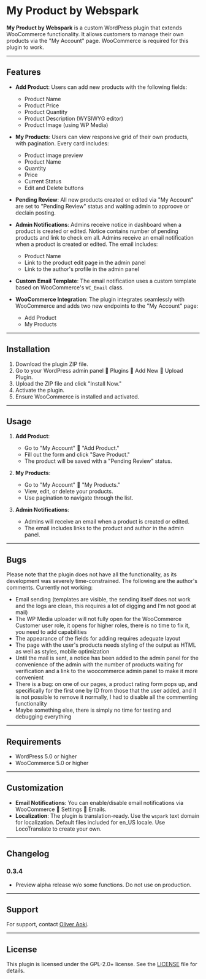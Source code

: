 # My Product by Webspark

**My Product by Webspark** is a custom WordPress plugin that extends WooCommerce functionality. It allows customers to manage their own products via the "My Account" page. WooCommerce is required for this plugin to work.

---

## Features

- **Add Product**: Users can add new products with the following fields:
  - Product Name
  - Product Price
  - Product Quantity
  - Product Description (WYSIWYG editor)
  - Product Image (using WP Media)
- **My Products**: Users can view responsive grid of their own products, with pagination. Every card includes:
  - Product image preview
  - Product Name
  - Quantity
  - Price
  - Current Status
  - Edit and Delete buttons
- **Pending Review**: All new products created or edited via "My Account" are set to "Pending Review" status and waiting admin to approove or declain posting.

- **Admin Notifications**: Admins receive notice in dashboard when a product is created or edited. Notice contains number of pending products and link to check em all.
    Admins receive an email notification when a product is created or edited. The email includes:
  - Product Name
  - Link to the product edit page in the admin panel
  - Link to the author's profile in the admin panel
- **Custom Email Template**: The email notification uses a custom template based on WooCommerce's `WC_Email` class.
- **WooCommerce Integration**: The plugin integrates seamlessly with WooCommerce and adds two new endpoints to the "My Account" page:
  - Add Product
  - My Products

---

## Installation

1. Download the plugin ZIP file.
2. Go to your WordPress admin panel  Plugins  Add New  Upload Plugin.
3. Upload the ZIP file and click "Install Now."
4. Activate the plugin.
5. Ensure WooCommerce is installed and activated.

---

## Usage

1. **Add Product**:
   - Go to "My Account"  "Add Product."
   - Fill out the form and click "Save Product."
   - The product will be saved with a "Pending Review" status.

2. **My Products**:
   - Go to "My Account"  "My Products."
   - View, edit, or delete your products.
   - Use pagination to navigate through the list.

3. **Admin Notifications**:
   - Admins will receive an email when a product is created or edited.
   - The email includes links to the product and author in the admin panel.

---
## Bugs

Please note that the plugin does not have all the functionality, as its development was severely time-constrained. The following are the author's comments.
Currently not working:

- Email sending (templates are visible, the sending itself does not work and the logs are clean, this requires a lot of digging and I'm not good at mail)
- The WP Media uploader will not fully open for the WooCommerce Customer user role, it opens for higher roles, there is no time to fix it, you need to add capabilities
- The appearance of the fields for adding requires adequate layout
- The page with the user's products needs styling of the output as HTML as well as styles, mobile optimization
- Until the mail is sent, a notice has been added to the admin panel for the convenience of the admin with the number of products waiting for verification and a link to the woocommerce admin panel to make it more convenient
- There is a bug: on one of our pages, a product rating form pops up, and specifically for the first one by ID from those that the user added, and it is not possible to remove it normally, I had to disable all the commenting functionality
- Maybe something else, there is simply no time for testing and debugging everything

---

## Requirements

- WordPress 5.0 or higher
- WooCommerce 5.0 or higher

---

## Customization

- **Email Notifications**: You can enable/disable email notifications via WooCommerce  Settings  Emails.
- **Localization**: The plugin is translation-ready. Use the `wspark` text domain for localization. Default files included for en_US locale. Use LocoTranslate to create your own.

---

## Changelog

### 0.3.4
- Preview alpha release w/o some functions. Do not use on production.

---

## Support

For support, contact [Oliver Aoki](https://t.me/emostarxd).

---

## License

This plugin is licensed under the GPL-2.0+ license. See the [LICENSE](http://www.gnu.org/licenses/gpl-2.0.txt) file for details.
